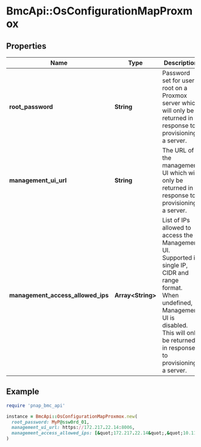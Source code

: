 # BmcApi::OsConfigurationMapProxmox

## Properties

| Name | Type | Description | Notes |
| ---- | ---- | ----------- | ----- |
| **root_password** | **String** | Password set for user root on a Proxmox server which will only be returned in response to provisioning a server. | [optional][readonly] |
| **management_ui_url** | **String** | The URL of the management UI which will only be returned in response to provisioning a server. | [optional][readonly] |
| **management_access_allowed_ips** | **Array&lt;String&gt;** | List of IPs allowed to access the Management UI. Supported in single IP, CIDR and range format. When undefined, Management UI is disabled. This will only be returned in response to provisioning a server. | [optional] |

## Example

```ruby
require 'pnap_bmc_api'

instance = BmcApi::OsConfigurationMapProxmox.new(
  root_password: MyP@ssw0rd_01,
  management_ui_url: https://172.217.22.14:8006,
  management_access_allowed_ips: [&quot;172.217.22.14&quot;,&quot;10.111.14.40/29&quot;,&quot;10.111.14.66 - 10.111.14.71&quot;]
)
```

